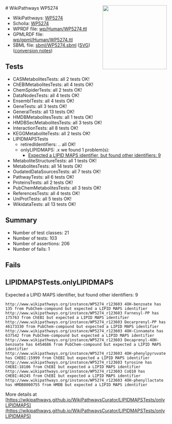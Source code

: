 <img style="float: right; width: 200px" src="../logo.png" />
# WikiPathways WP5274

* WikiPathways: [WP5274](https://identifiers.org/wikipathways:WP5274)
* Scholia: [WP5274](https://scholia.toolforge.org/wikipathways/WP5274)
* WPRDF file: [wp/Human/WP5274.ttl](../wp/Human/WP5274.ttl)
* GPMLRDF file: [wp/gpml/Human/WP5274.ttl](../wp/gpml/Human/WP5274.ttl)
* SBML file: [sbml/WP5274.sbml](../sbml/WP5274.sbml) ([SVG](../sbml/WP5274.svg)) ([conversion notes](../sbml/WP5274.txt))

## Tests
* CASMetabolitesTests: all 2 tests OK!
* ChEBIMetabolitesTests: all 4 tests OK!
* ChemSpiderTests: all 2 tests OK!
* DataNodesTests: all 4 tests OK!
* EnsemblTests: all 4 tests OK!
* GeneTests: all 3 tests OK!
* GeneralTests: all 13 tests OK!
* HMDBMetabolitesTests: all 1 tests OK!
* HMDBSecMetabolitesTests: all 3 tests OK!
* InteractionTests: all 8 tests OK!
* KEGGMetaboliteTests: all 2 tests OK!
* LIPIDMAPSTests
    * retiredIdentifiers: .. all OK!
    * onlyLIPIDMAPS: .x we found 1 problem(s):
        * [Expected a LIPID MAPS identifier, but found other identifiers: 9](#48cc60c0)
* MetaboliteStructureTests: all 1 tests OK!
* MetabolitesTests: all 14 tests OK!
* OudatedDataSourcesTests: all 7 tests OK!
* PathwayTests: all 6 tests OK!
* ProteinsTests: all 2 tests OK!
* PubChemMetabolitesTests: all 3 tests OK!
* ReferencesTests: all 4 tests OK!
* UniProtTests: all 5 tests OK!
* WikidataTests: all 13 tests OK!


## Summary

* Number of test classes: 21
* Number of tests: 103
* Number of assertions: 206
* Number of fails: 1

## Fails

<a name="48cc60c0" />

## LIPIDMAPSTests.onlyLIPIDMAPS

Expected a LIPID MAPS identifier, but found other identifiers: 9
```
http://www.wikipathways.org/instance/WP5274_r123603 4OH-benzoate has 135 from PubChem-compound but expected a LIPID MAPS identifier
http://www.wikipathways.org/instance/WP5274_r123603 Farnesyl-PP has 175763 from ChEBI but expected a LIPID MAPS identifier
http://www.wikipathways.org/instance/WP5274_r123603 Decarprenyl-PP has 46173330 from PubChem-compound but expected a LIPID MAPS identifier
http://www.wikipathways.org/instance/WP5274_r123603 4OH-Cinnamate has 637542 from PubChem-compound but expected a LIPID MAPS identifier
http://www.wikipathways.org/instance/WP5274_r123603 Decaprenyl-4OH-benzoate has 6454686 from PubChem-compound but expected a LIPID MAPS identifier
http://www.wikipathways.org/instance/WP5274_r123603 4OH-phenylpyruvate has CHEBI:15999 from ChEBI but expected a LIPID MAPS identifier
http://www.wikipathways.org/instance/WP5274_r123603 tyrosine has CHEBI:18186 from ChEBI but expected a LIPID MAPS identifier
http://www.wikipathways.org/instance/WP5274_r123603 CoQ10 has CHEBI:46245 from ChEBI but expected a LIPID MAPS identifier
http://www.wikipathways.org/instance/WP5274_r123603 4OH-phenyllactate has HMDB0000755 from HMDB but expected a LIPID MAPS identifier
```

More details at [https://wikipathways.github.io/WikiPathwaysCurator/LIPIDMAPSTests/onlyLIPIDMAPS](https://wikipathways.github.io/WikiPathwaysCurator/LIPIDMAPSTests/onlyLIPIDMAPS)

